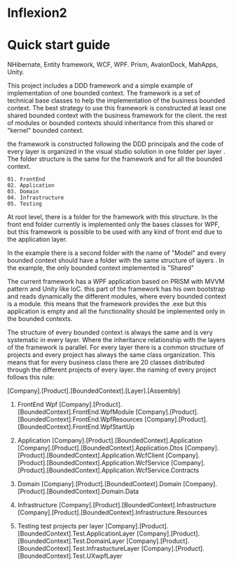 # Inflexion2 
# Quick start guide

NHibernate, Entity framework, WCF, WPF. Prism, AvalonDock, MahApps, Unity.

This project includes a DDD framework and a simple example of implementation of one bounded context.
The framework is a set of technical base classes to help the implementation of the business bounded context. 
The best strategy to use this framework is constructed at least one shared bounded context with the business framework for the client.
the rest of modules or bounded contexts should inheritance from this shared or "kernel" bounded context.

the framework is constructed following the DDD principals and the code of every layer is organized in the visual studio solution in one folder per layer
. The folder structure is the same for the framework and for all the bounded context.

    01. FrontEnd 
    02. Application
    03. Domain
    04. Infrastructure
    05. Testing

At root level, there is a folder for the framework with this structure. In the front end folder currently is implemented only the 
bases classes for WPF, but this framework is possible to be used with any kind of front end due to the application layer.

In the example there is a second folder with the name of "Model" and every bounded context should have a folder with the same structure of layers
. In the example, the only bounded context implemented is "Shared"

The current framework has a WPF application based on PRISM with MVVM pattern and Unity like IoC. 
this part of the framework has his own bootstrap and reads dynamically the different modules, where every bounded context is a module.
this means that the framework provides the .exe but this application is empty and all the functionality should be implemented only in the bounded contexts.

The structure of every bounded context is always the same and is very systematic in every layer. Where the inheritance relationship 
with the layers of the framework is parallel.
For every layer there is a common structure of projects and every project has always the same class organization. This means that 
for every business class there are 20 classes distributed through the different projects of every layer.
the naming of every project follows this rule:

[Company].[Product].[BoundedContext].[Layer].[Assembly]

  01. FrontEnd
    Wpf
      [Company].[Product].[BoundedContext].FrontEnd.WpfModule
      [Company].[Product].[BoundedContext].FrontEnd.WpfResources
      [Company].[Product].[BoundedContext].FrontEnd.WpfStartUp
      
  02. Application
    [Company].[Product].[BoundedContext].Application
    [Company].[Product].[BoundedContext].Application.Dtos
    [Company].[Product].[BoundedContext].Application.WcfClient
    [Company].[Product].[BoundedContext].Application.WcfService
    [Company].[Product].[BoundedContext].Application.WcfService.Contracts
    
  03. Domain
    [Company].[Product].[BoundedContext].Domain
    [Company].[Product].[BoundedContext].Domain.Data
    
  04. Infrastructure
    [Company].[Product].[BoundedContext].Infrastructure
    [Company].[Product].[BoundedContext].Infrastructure.Resources
    
  05. Testing
    test projects per layer
    [Company].[Product].[BoundedContext].Test.ApplicationLayer
    [Company].[Product].[BoundedContext].Test.DomainLayer
    [Company].[Product].[BoundedContext].Test.InfrastuctureLayer
    [Company].[Product].[BoundedContext].Test.UXwpfLayer
